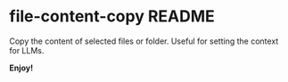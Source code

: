 # file-content-copy README

Copy the content of selected files or folder. Useful for setting the context for LLMs.

**Enjoy!**
